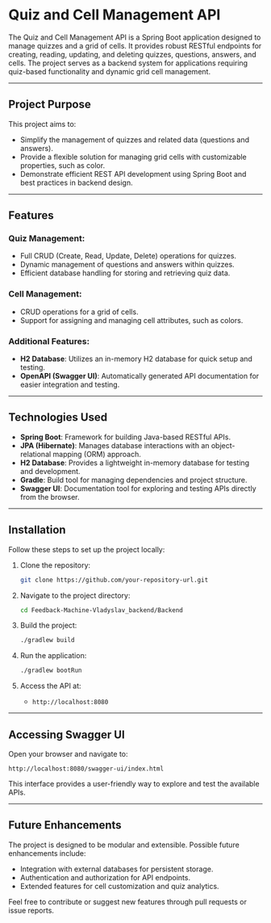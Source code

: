 # Quiz and Cell Management API

The Quiz and Cell Management API is a Spring Boot application designed to manage quizzes and a grid of cells. It provides robust RESTful endpoints for creating, reading, updating, and deleting quizzes, questions, answers, and cells. The project serves as a backend system for applications requiring quiz-based functionality and dynamic grid cell management.

---

## Project Purpose

This project aims to:
- Simplify the management of quizzes and related data (questions and answers).
- Provide a flexible solution for managing grid cells with customizable properties, such as color.
- Demonstrate efficient REST API development using Spring Boot and best practices in backend design.

---

## Features

### Quiz Management:
- Full CRUD (Create, Read, Update, Delete) operations for quizzes.
- Dynamic management of questions and answers within quizzes.
- Efficient database handling for storing and retrieving quiz data.

### Cell Management:
- CRUD operations for a grid of cells.
- Support for assigning and managing cell attributes, such as colors.

### Additional Features:
- **H2 Database**: Utilizes an in-memory H2 database for quick setup and testing.
- **OpenAPI (Swagger UI)**: Automatically generated API documentation for easier integration and testing.

---

## Technologies Used

- **Spring Boot**: Framework for building Java-based RESTful APIs.
- **JPA (Hibernate)**: Manages database interactions with an object-relational mapping (ORM) approach.
- **H2 Database**: Provides a lightweight in-memory database for testing and development.
- **Gradle**: Build tool for managing dependencies and project structure.
- **Swagger UI**: Documentation tool for exploring and testing APIs directly from the browser.

---

## Installation

Follow these steps to set up the project locally:

1. Clone the repository:
   ```bash
   git clone https://github.com/your-repository-url.git
   ```

2. Navigate to the project directory:
   ```bash
   cd Feedback-Machine-Vladyslav_backend/Backend
   ```

3. Build the project:
   ```bash
   ./gradlew build
   ```

4. Run the application:
   ```bash
   ./gradlew bootRun
   ```

5. Access the API at:
   - `http://localhost:8080`

---

## Accessing Swagger UI

Open your browser and navigate to:
```
http://localhost:8080/swagger-ui/index.html
```
This interface provides a user-friendly way to explore and test the available APIs.

---

## Future Enhancements

The project is designed to be modular and extensible. Possible future enhancements include:
- Integration with external databases for persistent storage.
- Authentication and authorization for API endpoints.
- Extended features for cell customization and quiz analytics.

Feel free to contribute or suggest new features through pull requests or issue reports.
